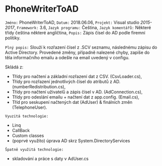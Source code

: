 # PhoneWriterToAD

`Jméno:` PhoneWriterToAD, 
`Datum:` 2018.06.06, 
`Projekt:` Visual studio *2015-2017*, 
`Framework:` 3.6, 
`Jazyk programu:` Čeština, 
`Jazyk komentářů:` Některé třídy čeština některé angličtina, 
`Popis:` Zápis čísel do AD podle firemní politiky.

`Plný popis:` 
Slouží k rozřazení čísel z .SCV seznamu, následnému zápisu do Active Directory. Provedené změny, případně nalezené chyby, zapíše do těla informačního emailu a odešle na email uvedený v configu.

Skládá z:
- Třídy pro načtení a základní rozřazení dat z CSV. (CsvLoader.cs),
- Třídy pro rozřazení jednotlivých čísel do atributů z AD. (numberRedistribution.cs),
- Třídy pro načtení uživatelů a zápis čísel v AD. (AdConnection.cs),
- Třídy pro odeslání emailu + načtení dat z app.config.  (Email.cs),
- Tříd pro seskupení načtených dat (AdUser) & finálních změn (TelephoneUser).

`Vyuzitá technologie:`
- Linq
- CallBack
- Custom classes
- (poprvé využito) úprava AD skrz System.DirectoryServices

`Špatně využitá technologie:`
- skladování a práce s daty v AdUser.cs
